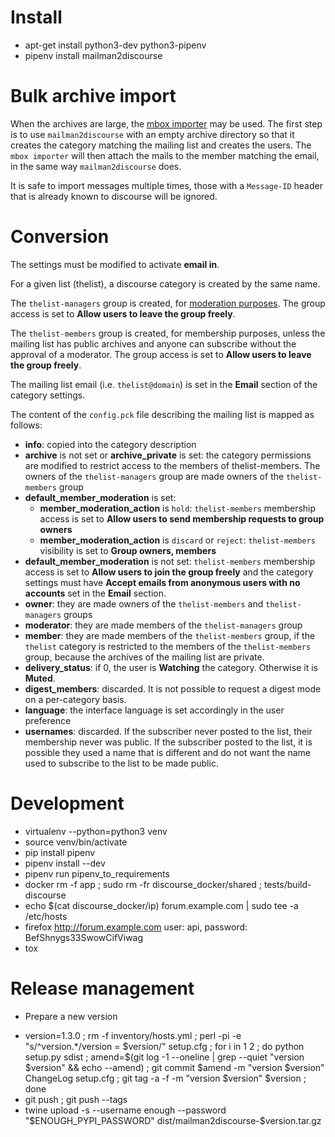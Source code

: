 Install
=======

* apt-get install python3-dev python3-pipenv
* pipenv install mailman2discourse

Bulk archive import
===================

When the archives are large, the [mbox
importer](https://lab.enough.community/discourse/mailman2discourse/-/issues/2)
may be used. The first step is to use `mailman2discourse` with an
empty archive directory so that it creates the category matching the
mailing list and creates the users. The `mbox importer` will then
attach the mails to the member matching the email, in the same way
`mailman2discourse` does.

It is safe to import messages multiple times, those with a
`Message-ID` header that is already known to discourse will be ignored.

Conversion
==========

The settings must be modified to activate **email in**.

For a given list (thelist), a discourse category is created by the same name.

The `thelist-managers` group is created, for [moderation
purposes](https://meta.discourse.org/t/category-group-review-moderation/116478). The
group access is set to **Allow users to leave the group freely**.

The `thelist-members` group is created, for membership purposes,
unless the mailing list has public archives and anyone can subscribe
without the approval of a moderator. The group access is set to
**Allow users to leave the group freely**.

The mailing list email (i.e. `thelist@domain`) is set in the **Email** section
of the category settings.

The content of the `config.pck` file describing the mailing list is mapped as follows:

* **info**: copied into the category description
* **archive** is not set or **archive_private** is set: the category
    permissions are modified to restrict access to the members of
    thelist-members. The owners of the `thelist-managers` group are
    made owners of the `thelist-members` group
* **default_member_moderation** is set:
  * **member_moderation_action** is `hold`: `thelist-members` membership access
     is set to **Allow users to send membership requests to group owners**
  * **member_moderation_action** is `discard` or `reject`: `thelist-members` visibility
    is set to **Group owners, members**
* **default_member_moderation** is not set: `thelist-members` membership access
     is set to **Allow users to join the group freely** and the category settings must
     have **Accept emails from anonymous users with no accounts** set in
     the **Email** section.
* **owner**: they are made owners of the `thelist-members` and `thelist-managers` groups
* **moderator**: they are made members of the `thelist-managers` group
* **member**: they are made members of the `thelist-members` group, if the `thelist`
  category is restricted to the members of the `thelist-members` group, because the
  archives of the mailing list are private.
* **delivery_status**: if 0, the user is **Watching** the category. Otherwise it is **Muted**.
* **digest_members**: discarded. It is not possible to request a digest mode
  on a per-category basis.
* **language**: the interface language is set accordingly in the user preference
* **usernames**: discarded. If the subscriber never posted to the
   list, their membership never was public. If the subscriber posted
   to the list, it is possible they used a name that is different
   and do not want the name used to subscribe to the list to be
   made public.

Development
===========

* virtualenv --python=python3 venv
* source venv/bin/activate
* pip install pipenv
* pipenv install --dev
* pipenv run pipenv_to_requirements
* docker rm -f app ; sudo rm -fr discourse_docker/shared ; tests/build-discourse
* echo $(cat discourse_docker/ip) forum.example.com | sudo tee -a /etc/hosts
* firefox http://forum.example.com user: api, password: BefShnygs33SwowCifViwag
* tox

Release management
==================

* Prepare a new version

 - version=1.3.0 ; rm -f inventory/hosts.yml ; perl -pi -e "s/^version.*/version = $version/" setup.cfg ; for i in 1 2 ; do python setup.py sdist ; amend=$(git log -1 --oneline | grep --quiet "version $version" && echo --amend) ; git commit $amend -m "version $version" ChangeLog setup.cfg ; git tag -a -f -m "version $version" $version ; done
 - git push ; git push --tags
 - twine upload -s --username enough --password "$ENOUGH_PYPI_PASSWORD" dist/mailman2discourse-$version.tar.gz
